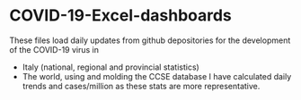 # COVID-19-Excel-dashboards
These files load daily updates from github depositories for the development of the COVID-19 virus in 
* Italy (national, regional and provincial statistics)
* The world, using and molding the CCSE database
I have calculated daily trends and cases/million as these stats are more representative. 
